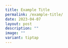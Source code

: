 ```yaml
---
title: Example Title
permalink: /example-title/
date: 2023-04-07
layout: post
description: ""
image: ""
variant: tiptap
---
```

